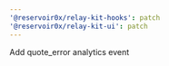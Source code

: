 ```yaml
---
'@reservoir0x/relay-kit-hooks': patch
'@reservoir0x/relay-kit-ui': patch
---
```


Add quote_error analytics event
